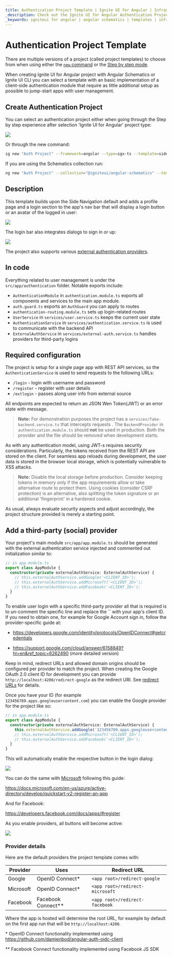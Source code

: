 ```yaml
---
title: Authentication Project Template | Ignite UI for Angular | Infragistics
_description: Check out the Ignite UI for Angular Authentication Project Template guide.
_keywords: igniteui for angular | angular schematics | templates | infragistics 
---
```


# Authentication Project Template

There are multiple versions of a project (called project templates) to choose from when using either the [`new` command](../cli-overview.md#create-new-project) or the [Step by step mode](step-by-step-guide.md).

When creating Ignite UI for Angular project with Angular Schematics or Ignite UI CLI you can select a template with an basic implementation of a client-side authentication module that require as little additional setup as possible to jump-start apps with user management.

## Create Authentication Project
You can select an authentication project either when going through the Step by step experience after selection 'Ignite UI for Angular' project type:

![](../../../images/general/cli-igx-side-auth.png)

Or through the new command:

```bash
ig new "Auth Project" --framework=angular --type=igx-ts --template=side-nav-auth
```

If you are using the Schematics collection run:

```bash
ng new "Auth Project" --collection="@igniteui/angular-schematics" --template=side-nav-auth
```

## Description
This template builds upon the Side Navigation default and adds a profile page and a login section to the app's nav bar that will display a login button or an avatar of the logged in user:

![](../../../images/general/igx-side-auth-login-bar.png)

The login bar also integrates dialogs to sign in or up:

![](../../../images/general/igx-side-auth-login-dialogs.png)

The project also supports various [external authentication providers](#add-a-third-party-social-provider). 

## In code
Everything related to user management is under the `src/app/authentication` folder. Notable exports include:

- `AuthenticationModule` in `authentication.module.ts` exports all components and services to the main app module.
- `auth.guard.ts` exports an `AuthGuard` you can apply to routes
- `authentication-routing.module.ts` sets up login-related routes
- `UserService` in `services/user.service.ts` keeps the current user state
- `AuthenticationService` in `services/authentication.service.ts` is used to communicate with the backend API
- `ExternalAuthService` in `services/external-auth.service.ts` handles providers for third-party logins

## Required configuration

The project is setup for a single page app with REST API services, so the `AuthenticationService` is used to send requests to the following URLs:
- `/login` - login with username and password
- `/register` - register with user details
- `/extlogin` - passes along user info from external source

All endpoints are expected to return an JSON Wen Token(JWT)
 or an error state with message. 

> **Note:** For demonstration purposes the project has a `services/fake-backend.service.ts` that intercepts requests . The `BackendProvider` in `authentication.module.ts` should **not** be used in production. Both the provider and the file should be removed when development starts.

As with any authentication model, using JWT-s requires security considerations. Particularly, the tokens received from the REST API are stored on the client. For seamless app reloads during development, the user data is stored in the browser local storage, which is potentially vulnerable to XSS attacks.

> **Note:** Disable the local storage before production. Consider keeping tokens in memory only if the app requirements allow or take alternative route to protect them. Using cookies (consider CSRF protection) is an alternative, also splitting the token signature or an additional 'fingerprint' in a hardened cookie.

As usual, always evaluate security aspects and adjust accordingly, the project structure provided is merely a starting point.


## Add a third-party (social) provider

Your project's main module `src/app/app.module.ts` should be generated with the external authentication service injected and commented out initialization similar to:

```ts
// in app.module.ts
export class AppModule {
  constructor(private externalAuthService: ExternalAuthService) {
    // this.externalAuthService.addGoogle('<CLIENT_ID>');
    // this.externalAuthService.addMicrosoft('<CLIENT_ID>');
    // this.externalAuthService.addFacebook('<CLIENT_ID>');
  }
}
```

To enable user login with a specific third-party provider all that is required is to un-comment the specific line and replace the `` with your app's client ID.
If you need to obtain one, for example for Google Account sign in, follow the provider-specific guide at:
- https://developers.google.com/identity/protocols/OpenIDConnect#getcredentials

- https://support.google.com/cloud/answer/6158849?hl=en&ref_topic=6262490 (more detailed version)

Keep in mind, redirect URLs and allowed domain origins should be configured per provider to match the project. When creating the Google OAuth 2.0 client ID for development you can provide `http://localhost:4200/redirect-google` as the redirect URI. See [redirect URLs](#provider-details) for details.

Once you have your ID (for example `123456789.apps.googleusercontent.com`) you can enable the Google provider for the project like so:
```ts
// in app.module.ts
export class AppModule {
  constructor(private externalAuthService: ExternalAuthService) {
    this.externalAuthService.addGoogle('123456789.apps.googleusercontent.com');
    // this.externalAuthService.addMicrosoft('<CLIENT_ID>');
    // this.externalAuthService.addFacebook('<CLIENT_ID>');
  }
}
```
This will automatically enable the respective button in the login dialog:

![](../../../images/general/igx-side-auth-login-google.png)

You can do the same with [Microsoft](https://docs.microsoft.com/en-us/azure/active-directory/develop/v2-protocols-oidc) following this guide:

https://docs.microsoft.com/en-us/azure/active-directory/develop/quickstart-v2-register-an-app

And for Facebook:

https://developers.facebook.com/docs/apps/#register


As you enable providers, all buttons will become active:

![](../../../images/general/igx-side-auth-login-social.png)

### Provider details

Here are the default providers the project template comes with:

| Provider | Uses | Redirect URL |
|---|---|---|
| Google | OpenID Connect* | `<app root>/redirect-google` |
| Microsoft | OpenID Connect* | `<app root>/redirect-microsoft` |
| Facebook | Facebook Connect** | `<app root>/redirect-facebook` |

Where the app is hosted will determine the root URL, for example by default on the first app run that will be `http://localhost:4200`.

\* OpenID Connect functionality implemented using https://github.com/damienbod/angular-auth-oidc-client

\** Facebook Connect functionality implemented using Facebook JS SDK
